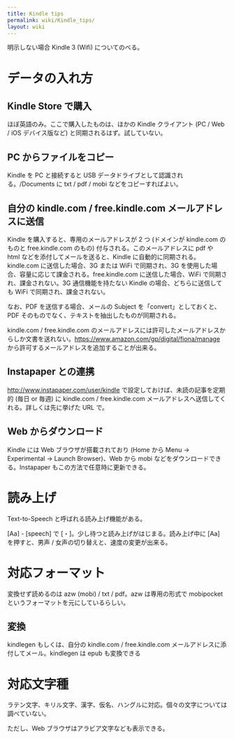 ```yaml
---
title: Kindle tips
permalink: wiki/Kindle_tips/
layout: wiki
---
```


明示しない場合 Kindle 3 (Wifi) についてのべる。

データの入れ方
==============

Kindle Store で購入
-------------------

ほぼ英語のみ。ここで購入したものは、ほかの Kindle クライアント (PC / Web
/ iOS デバイス版など) と同期されるはず。試していない。

PC からファイルをコピー
-----------------------

Kindle を PC と接続すると USB データドライブとして認識される。/Documents
に txt / pdf / mobi などをコピーすればよい。

自分の kindle.com / free.kindle.com メールアドレスに送信
--------------------------------------------------------

Kindle を購入すると、専用のメールアドレスが 2 つ (ドメインが kindle.com
のものと free.kindle.com のもの) 付与される。このメールアドレスに pdf や
html などを添付してメールを送ると、Kindle
に自動的に同期される。kindle.com に送信した場合、3G または WiFi
で同期され、3G を使用した場合、容量に応じて課金される。free.kindle.com
に送信した場合、WiFi で同期され、課金されない。3G 通信機能を持たない
Kindle の場合、どちらに送信しても WiFi で同期され、課金されない。

なお、PDF を送信する場合、メールの Subject
を「convert」としておくと、PDF
そのものでなく、テキストを抽出したものが同期される。

kindle.com / free.kindle.com
のメールアドレスには許可したメールアドレスからしか文書を送れない。[<https://www.amazon.com/gp/digital/fiona/manage>](https://www.amazon.com/gp/digital/fiona/manage)
から許可するメールアドレスを追加することが出来る。

Instapaper との連携
-------------------

[<http://www.instapaper.com/user/kindle>](http://www.instapaper.com/user/kindle)
で設定しておけば、未読の記事を定期的 (毎日 or 毎週) に kindle.com /
free.kindle.com メールアドレスへ送信してくれる。詳しくは先に挙げた URL
で。

Web からダウンロード
--------------------

Kindle には Web ブラウザが搭載されており (Home から Menu -\>
Experimental -\> Launch Browser)、Web から mobi
などをダウンロードできる。Instapaper もこの方法で任意時に更新できる。

読み上げ
========

Text-to-Speech と呼ばれる読み上げ機能がある。

[Aa] - [speech] で [・]。少し待つと読み上げがはじまる。読み上げ中に [Aa]
を押すと、男声 / 女声の切り替えと、速度の変更が出来る。

対応フォーマット
================

変換せず読めるのは azw (mobi) / txt / pdf。azw は専用の形式で mobipocket
というフォーマットを元にしているらしい。

変換
----

kindlegen もしくは、自分の kindle.com / free.kindle.com
メールアドレスに添付してメール。kindlegen は epub も変換できる

対応文字種
==========

ラテン文字、キリル文字、漢字、仮名、ハングルに対応。個々の文字については調べていない。

ただし、Web ブラウザはアラビア文字なども表示できる。
